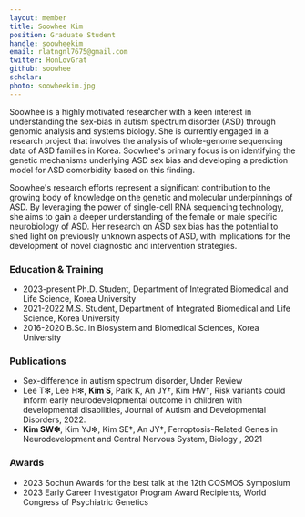 ```yaml
---
layout: member
title: Soowhee Kim
position: Graduate Student
handle: soowheekim
email: rlatngnl7675@gmail.com
twitter: HonLovGrat
github: soowhee
scholar: 
photo: soowheekim.jpg
---
```


Soowhee is a highly motivated researcher with a keen interest in understanding the sex-bias in autism spectrum disorder (ASD) through genomic analysis and systems biology. She is currently engaged in a research project that involves the analysis of whole-genome sequencing data of ASD families in Korea. Soowhee's primary focus is on identifying the genetic mechanisms underlying ASD sex bias and developing a prediction model for ASD comorbidity based on this finding.

Soowhee's research efforts represent a significant contribution to the growing body of knowledge on the genetic and molecular underpinnings of ASD. By leveraging the power of single-cell RNA sequencing technology, she aims to gain a deeper understanding of the female or male specific neurobiology of ASD. Her research on ASD sex bias has the potential to shed light on previously unknown aspects of ASD, with implications for the development of novel diagnostic and intervention strategies. 

### Education & Training
- 2023-present Ph.D. Student, Department of Integrated Biomedical and Life Science, Korea University
- 2021-2022 M.S. Student, Department of Integrated Biomedical and Life Science, Korea University
- 2016-2020 B.Sc. in Biosystem and Biomedical Sciences, Korea University

### Publications
- Sex-difference in autism spectrum disorder, Under Review
- Lee T✻, Lee H✻, **Kim S**, Park K, An JY†, Kim HW†, Risk variants could inform early neurodevelopmental outcome in children with developmental disabilities, Journal of Autism and Developmental Disorders, 2022.
- **Kim SW✻**, Kim YJ✻, Kim SE†, An JY†, Ferroptosis-Related Genes in Neurodevelopment and Central Nervous System, Biology , 2021

### Awards
- 2023 Sochun Awards for the best talk at the 12th COSMOS Symposium
- 2023 Early Career Investigator Program Award Recipients, World Congress of Psychiatric Genetics